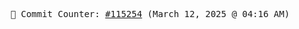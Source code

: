 <p align="center">
    <samp>
        📮 Commit Counter: <a href="https://github.com/Javascript-void0/Javascript-void0/commits/main">#115254</a> (March 12, 2025 @ 04:16 AM)
    </samp>
</p>